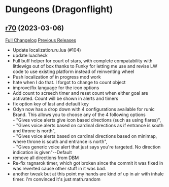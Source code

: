 # <DBM> Dungeons (Dragonflight)

## [r70](https://github.com/DeadlyBossMods/DBM-Dungeons/tree/r70) (2023-03-06)
[Full Changelog](https://github.com/DeadlyBossMods/DBM-Dungeons/compare/r68...r70) [Previous Releases](https://github.com/DeadlyBossMods/DBM-Dungeons/releases)

- Update localization.ru.lua (#104)  
- update luacheck  
- Full buff helper for court of stars, with complete compatability with littlewigs out of box thanks to Funky for letting me use and revise LW code to use existing platform instead of reinventing wheel  
- Push localization of in progress mod work  
- hate when I do that. I forgot to change to count object  
- improve/fix language for the icon options  
- Add count to screech timer and reset count when either goal are activated. Count will be shown in alerts and timers  
- fix option key of last and default key  
- Odyn now has a drop down with 4 configurations available for runic Brand. This allows you to choose any of the 4 following options  
       - "Gives voice alerts give icon based directions (such as using flares)",  
       - "Gives voice alerts based on cardinal directions as if entrance is south and throne is north",  
       - "Gives voice alerts based on cardinal directions based on minimap, where throne is south and entrance is north",  
       - "Gives generic voice alert that just says you're targeted. No direction indication is given"--Default  
- remove all directions from DBM  
- Re-fix ragnarok timer, which got broken since the commit it was fixed in was reverted cause other stuff in it was bad.  
- another tweak but at this point my hands are kind of up in air with inhale timer. i'm convinced it's just math.random  
